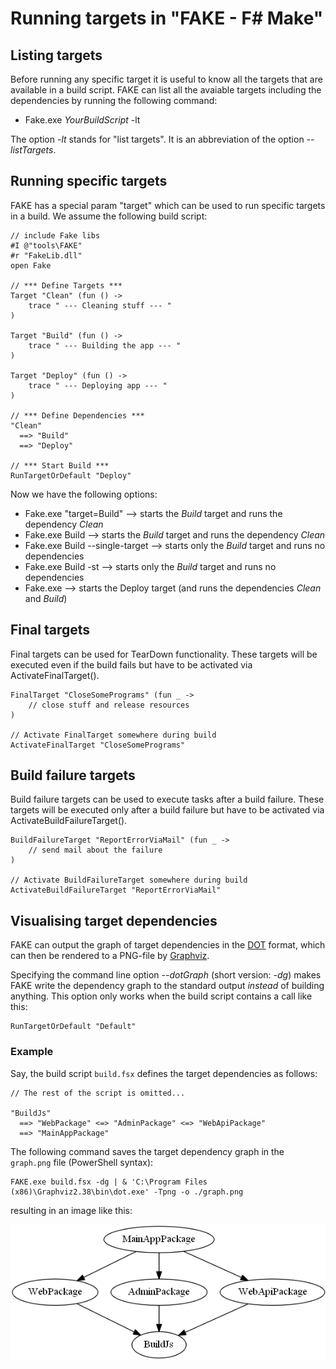 # Running targets in "FAKE - F# Make"

## Listing targets
Before running any specific target it is useful to know all the targets that are available in a build script.
FAKE can list all the avaiable targets including the dependencies by running the following command:

* Fake.exe *YourBuildScript* -lt

The option *-lt* stands for "list targets". It is an abbreviation of the option *--listTargets*.

## Running specific targets

FAKE has a special param "target" which can be used to run specific targets in a build. We assume the following build script:

	// include Fake libs
	#I @"tools\FAKE"
	#r "FakeLib.dll"
	open Fake 

	// *** Define Targets ***
	Target "Clean" (fun () -> 
		trace " --- Cleaning stuff --- "
	)

	Target "Build" (fun () -> 
		trace " --- Building the app --- "
	)

	Target "Deploy" (fun () -> 
		trace " --- Deploying app --- "
	)

	// *** Define Dependencies ***
	"Clean"
	  ==> "Build"
	  ==> "Deploy"

	// *** Start Build ***
	RunTargetOrDefault "Deploy"

Now we have the following options:

* Fake.exe "target=Build" --> starts the *Build* target and runs the dependency *Clean*
* Fake.exe Build --> starts the *Build* target and runs the dependency *Clean*
* Fake.exe Build --single-target --> starts only the *Build* target and runs no dependencies
* Fake.exe Build -st --> starts only the *Build* target and runs no dependencies
* Fake.exe --> starts the Deploy target (and runs the dependencies *Clean* and *Build*)

## Final targets

Final targets can be used for TearDown functionality. 
These targets will be executed even if the build fails but have to be activated via ActivateFinalTarget().

	FinalTarget "CloseSomePrograms" (fun _ ->
		// close stuff and release resources
	)

	// Activate FinalTarget somewhere during build
	ActivateFinalTarget "CloseSomePrograms"


## Build failure targets

Build failure targets can be used to execute tasks after a build failure.
These targets will be executed only after a build failure but have to be activated via ActivateBuildFailureTarget().

	BuildFailureTarget "ReportErrorViaMail" (fun _ ->
		// send mail about the failure
	)

	// Activate BuildFailureTarget somewhere during build
	ActivateBuildFailureTarget "ReportErrorViaMail"

## Visualising target dependencies
FAKE can output the graph of target dependencies in the [DOT](http://www.graphviz.org/doc/info/lang.html)
format, which can then be rendered to a PNG-file by [Graphviz](http://www.graphviz.org).

Specifying the command line option *--dotGraph* (short version: *-dg*) makes FAKE write
the dependency graph to the standard output *instead* of building anything. This option only works when
the build script contains a call like this:

```
RunTargetOrDefault "Default"
``` 

### Example

Say, the build script `build.fsx` defines the target dependencies as follows:

```
// The rest of the script is omitted...

"BuildJs"
  ==> "WebPackage" <=> "AdminPackage" <=> "WebApiPackage"
  ==> "MainAppPackage"
```

The following command saves the target dependency graph in the `graph.png` file (PowerShell syntax):

```
FAKE.exe build.fsx -dg | & 'C:\Program Files (x86)\Graphviz2.38\bin\dot.exe' -Tpng -o ./graph.png
```

resulting in an image like this:

![graph](pics/specifictargets/graph.png "Dependency graph")
